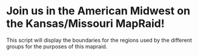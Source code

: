 # **Join us in the American Midwest on the Kansas/Missouri MapRaid!**

This script will display the boundaries for the regions used by the different groups for the purposes of this mapraid.
